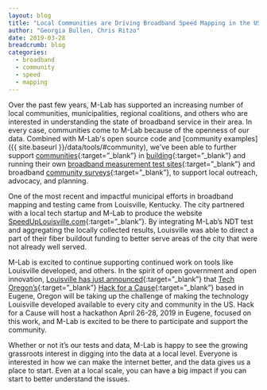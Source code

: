 ```yaml
---
layout: blog
title: "Local Communities are Driving Broadband Speed Mapping in the US"
author: "Georgia Bullen, Chris Ritzo"
date: 2019-03-28
breadcrumb: blog
categories:
  - broadband
  - community
  - speed
  - mapping
---
```


Over the past few years, M-Lab has supported an increasing number of local communities, municipalities, regional coalitions, and others who are interested in understanding the state of broadband service in their area. In every case, communities come to M-Lab because of the openness of our data. Combined with M-Lab's open source code and [community examples]({{ site.baseurl }}/data/tools/#community), we've been able to further support [communities](https://www.seattle.gov/broadband-speed-test){:target=”_blank”} in [building](https://mi.broadbandtest.us/){:target=”_blank”} and running their own [broadband measurement test sites](https://www.speeduplouisville.com/){:target=”_blank”} and broadband [community surveys](https://ferrycountybroadband.com/){:target=”_blank”}, to support local outreach, advocacy, and planning.<!--more-->

One of the most recent and impactful municipal efforts in broadband mapping and testing came from Louisville, Kentucky. The city partnered with a local tech startup and M-Lab to produce the website [SpeedUpLouisville.com](https://www.speeduplouisville.com/){:target=”_blank”}. By integrating M-Lab’s NDT test and aggregating the locally collected results, Louisville was able to direct a part of their fiber buildout funding to better serve areas of the city that were not already well served.

M-Lab is excited to continue supporting continued work on tools like Louisville developed, and others. In the spirit of open government and open innovation, [Louisville has just announced](https://medium.com/louisville-metro-opi2/the-pathway-forward-for-mapping-broadband-speeds-in-america-da7df35320c2){:target=”_blank”} that [Tech Oregon’s](http://techoregon.org/){:target=”_blank”} [Hack for a Cause](https://hackforacause.org/){:target=”_blank”} based in Eugene, Oregon will be taking up the challenge of making the technology Louisville developed available to every city and community in the US. Hack for a Cause will host a hackathon April 26-28, 2019 in Eugene, focused on this work, and M-Lab is excited to be there to participate and support the community.

Whether or not it’s our tests and data, M-Lab is happy to see the growing grassroots interest in digging into the data at a local level. Everyone is interested in how we can make the internet better, and the data gives us a place to start. Even at a local scale, you can have a big impact if you can start to better understand the issues.
